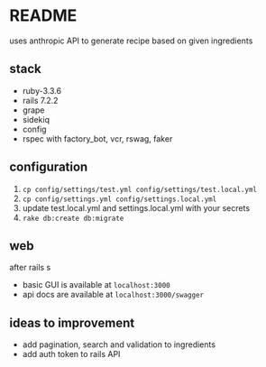 # README

uses anthropic API to generate recipe based on given ingredients

## stack

  - ruby-3.3.6
  - rails 7.2.2
  - grape
  - sidekiq
  - config
  - rspec with factory_bot, vcr, rswag, faker

## configuration
  
1. `cp config/settings/test.yml config/settings/test.local.yml`
2. `cp config/settings.yml config/settings.local.yml`
3. update test.local.yml and settings.local.yml with your secrets
4. `rake db:create db:migrate`
 
## web

after rails s
- basic GUI is available at `localhost:3000`
- api docs are available at `localhost:3000/swagger`

## ideas to improvement

- add pagination, search and validation to ingredients
- add auth token to rails API
